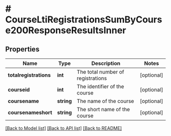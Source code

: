 # # CourseLtiRegistrationsSumByCourse200ResponseResultsInner

## Properties

Name | Type | Description | Notes
------------ | ------------- | ------------- | -------------
**totalregistrations** | **int** | The total number of registrations | [optional]
**courseid** | **int** | The identifier of the course | [optional]
**coursename** | **string** | The name of the course | [optional]
**coursenameshort** | **string** | The short name of the course | [optional]

[[Back to Model list]](../../README.md#models) [[Back to API list]](../../README.md#endpoints) [[Back to README]](../../README.md)

